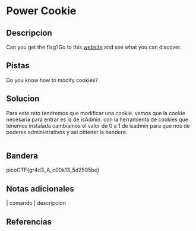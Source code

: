
# Power Cookie

## Descripcion
Can you get the flag?Go to this [website](http://saturn.picoctf.net:65442/) and see what you can discover.
## Pistas
Do you know how to modify cookies?
## Solucion
Para este reto tendremos que modificar una cookie. 
vemos que la cookie necesaria para entrar es la de isAdmin. con la herramienta de cookies que tenemos instalada cambiamos el valor de 0 a 1 de isadmin para que nos de poderes administrativos y asi obtener la bandera. 
```bash()
```

## Bandera

picoCTF{gr4d3_A_c00k13_5d2505be}

## Notas adicionales

| comando | descripcion

## Referencias
